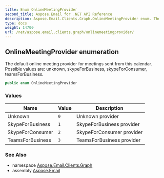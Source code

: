 ```yaml
---
title: Enum OnlineMeetingProvider
second_title: Aspose.Email for .NET API Reference
description: Aspose.Email.Clients.Graph.OnlineMeetingProvider enum. The default online meeting provider for meetings sent from this calendar. Possible values are unknown skypeForBusiness skypeForConsumer teamsForBusiness
type: docs
weight: 14700
url: /net/aspose.email.clients.graph/onlinemeetingprovider/
---
```

## OnlineMeetingProvider enumeration

The default online meeting provider for meetings sent from this calendar. Possible values are: unknown, skypeForBusiness, skypeForConsumer, teamsForBusiness.

```csharp
public enum OnlineMeetingProvider
```

### Values

| Name | Value | Description |
| --- | --- | --- |
| Unknown | `0` | Unknown provider |
| SkypeForBusiness | `1` | SkypeForBusiness provider |
| SkypeForConsumer | `2` | SkypeForConsumer provider |
| TeamsForBusiness | `3` | TeamsForBusiness provider |

### See Also

* namespace [Aspose.Email.Clients.Graph](../../aspose.email.clients.graph/)
* assembly [Aspose.Email](../../)


